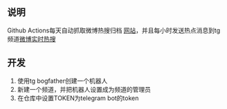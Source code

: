 ## 说明

Github Actions每天自动抓取微博热搜归档 [网站](https://xiadd.github.io/tg-wb-trending/)，并且每小时发送热点消息到tg频道[微博实时热搜](https://t.me/weibo_hots)

## 开发

1. 使用tg bogfather创建一个机器人
2. 新建一个频道，并把机器人设置成为频道的管理员
3. 在仓库中设置TOKEN为telegram bot的token